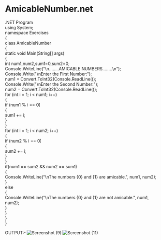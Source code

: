 # AmicableNumber.net
.NET Program<br>
using System;<br>
namespace Exercises<br>
{<br>
    class AmicableNumber<br>
    {<br>
        static void Main(String[] args)<br>
        {<br>
            int num1,num2,sum1=0,sum2=0;<br>
            Console.WriteLine("\n........AMICABLE NUMBERS........\n");<br>
            Console.Write("\nEnter the First Number:");<br>
            num1 = Convert.ToInt32(Console.ReadLine());<br>
            Console.Write("\nEnter the Second Number:");<br>
            num2 = Convert.ToInt32(Console.ReadLine());<br>
            for (int i = 1; i < num1; i++)<br>
            {<br>
                if (num1 % i == 0)<br>
                {<br>
                    sum1 += i;<br>
                }<br>
            }<br>
            for (int i = 1; i < num2; i++)<br>
            {<br>
                if (num2 % i == 0)<br>
                {<br>
                    sum2 += i;<br>
                }<br>
            }<br>
            if(num1 == sum2 && num2 == sum1)<br>
            {<br>
                Console.WriteLine("\nThe numbers {0} and {1} are amicable.", num1, num2);<br>
            }<br>
            else<br>
            {<br>
                Console.WriteLine("\nThe numbers {0} and {1} are not amicable.", num1, num2);<br>
            }<br>
        }<br>
    }<br>
}<br>

OUTPUT:-
![Screenshot (9)](https://user-images.githubusercontent.com/98145032/152291167-1886bff9-5979-4b57-90df-565a4c5058f4.png)
![Screenshot (11)](https://user-images.githubusercontent.com/98145032/152291502-2753aa62-ca12-4b11-a58f-c580cbe0b333.png)
